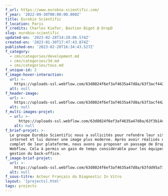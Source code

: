 ```yaml
---
f_url: https://www.eurobio-scientific.com/
f_year: '2022-09-30T00:00:00.000Z'
title: Eurobio Scientific
f_location: Paris
f_credits: Charles Kiefer, Bastien Bigot @ DropD
slug: eurobio-scientific
updated-on: '2023-02-28T14:28:06.574Z'
created-on: '2023-01-30T17:47:43.874Z'
published-on: '2023-02-28T16:34:43.527Z'
f_category:
  - cms/categories/development.md
  - cms/categories/3d.md
  - cms/categories/tous.md
f_unique-id: 2
f_image-hover-interaction:
  url: >-
    https://uploads-ssl.webflow.com/63d8024f6ef3af4635a47d8a/63f3acf442d1b794ab401310_hoverimg.webp
  alt: null
f_header-image:
  url: >-
    https://uploads-ssl.webflow.com/63d8024f6ef3af4635a47d8a/63f3acf442d1b794ab401310_hoverimg.webp
  alt: null
f_multi-images-projet:
  - url: >-
      https://uploads-ssl.webflow.com/63d8024f6ef3af4635a47d8a/63f3b14cb714bc1991995ef4_63f3b0fe984c06880a067a14_img1.webp
    alt: null
f_brief-projet: >-
  Le groupe Eurobio Scientific nous a sollicités pour refondre leur site
  internet et lui donner une image plus moderne. Après avoir réalisés un audit
  complet de leur plateforme, nous avons pu proposer un passage de Drupal vers
  Webflow. Cela à permis un gain de temps considérable pour les équipes pour la
  gestion du back-office. 
f_image-brief-projet:
  url: >-
    https://uploads-ssl.webflow.com/63d8024f6ef3af4635a47d8a/63fdd95a710e6488b17dbc0e_63fdd908e2d30beaa9d13854_avantapres.webp
  alt: null
f_sous-titre: Acteur Français du Diagnostic In Vitro
layout: '[projects].html'
tags: projects
---
```



